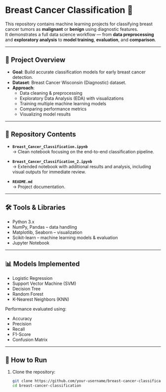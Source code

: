 # Breast Cancer Classification 🧬

This repository contains machine learning projects for classifying breast cancer tumors as **malignant** or **benign** using diagnostic features.  
It demonstrates a full data science workflow — from **data preprocessing** and **exploratory analysis** to **model training**, **evaluation**, and **comparison**.

---

## 📌 Project Overview
- **Goal**: Build accurate classification models for early breast cancer detection.  
- **Dataset**: Breast Cancer Wisconsin (Diagnostic) dataset.  
- **Approach**:
  - Data cleaning & preprocessing
  - Exploratory Data Analysis (EDA) with visualizations
  - Training multiple machine learning models
  - Comparing performance metrics
  - Visualizing model results

---

## 📂 Repository Contents
- **`Breast_Cancer_Classification.ipynb`**  
  → Clean notebook focusing on the end-to-end classification pipeline.  

- **`Breast_Cancer_Classification_2.ipynb`**  
  → Extended notebook with additional results and analysis, including visual outputs for immediate review.  

- **`README.md`**  
  → Project documentation.  

---

## 🛠️ Tools & Libraries
- Python 3.x  
- NumPy, Pandas – data handling  
- Matplotlib, Seaborn – visualization  
- Scikit-learn – machine learning models & evaluation  
- Jupyter Notebook  

---

## 📊 Models Implemented
- Logistic Regression  
- Support Vector Machine (SVM)  
- Decision Tree  
- Random Forest  
- K-Nearest Neighbors (KNN)  

Performance evaluated using:
- Accuracy  
- Precision  
- Recall  
- F1-Score  
- Confusion Matrix  

---

## 🚀 How to Run
1. Clone the repository:
   ```bash
   git clone https://github.com/your-username/breast-cancer-classification.git
   cd breast-cancer-classification
